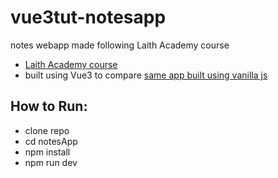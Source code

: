 # vue3tut-notesapp
notes webapp made following Laith Academy course
- [Laith Academy course](https://youtu.be/I_xLMmNeLDY)
- built using Vue3 to compare [same app built using vanilla js](https://github.com/TheHiccups/vue3tut-js-counter)

## How to Run:
- clone repo
- cd notesApp
- npm install
- npm run dev
